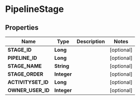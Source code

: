 
# PipelineStage

## Properties
Name | Type | Description | Notes
------------ | ------------- | ------------- | -------------
**STAGE_ID** | **Long** |  |  [optional]
**PIPELINE_ID** | **Long** |  |  [optional]
**STAGE_NAME** | **String** |  |  [optional]
**STAGE_ORDER** | **Integer** |  |  [optional]
**ACTIVITYSET_ID** | **Long** |  |  [optional]
**OWNER_USER_ID** | **Integer** |  |  [optional]



